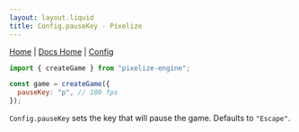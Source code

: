 ```yaml
---
layout: layout.liquid
title: Config.pauseKey - Pixelize
---
```


[Home](/) | [Docs Home](/docs) | [Config](/docs/config)

```js
import { createGame } from "pixelize-engine";

const game = createGame({
  pauseKey: "p", // 100 fps
});
```

`Config.pauseKey` sets the key that will pause the game. Defaults to `"Escape"`.
